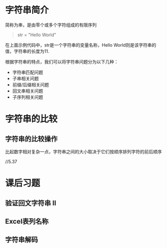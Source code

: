 # 字符串简介
简称为串，是由零个或多个字符组成的有限序列

> str = "Hello World"

在上面示例代码中，str是一个字符串的变量名称，Hello World则是该字符串的值，字符串的长度为11.

根据字符串的特点，我们可以将字符串问题分为以下几种：
- 字符串匹配问题
- 子串相关问题
- 前缀/后缀相关问题
- 回文串相关问题
- 子序列相关问题

# 字符串的比较
## 字符串的比较操作
比起数字相对复杂一点，字符串之间的大小取决于它们按顺序排列字符的前后顺序

//5.37

# 课后习题
## 验证回文字符串 Ⅱ

## Excel表列名称

## 字符串解码

